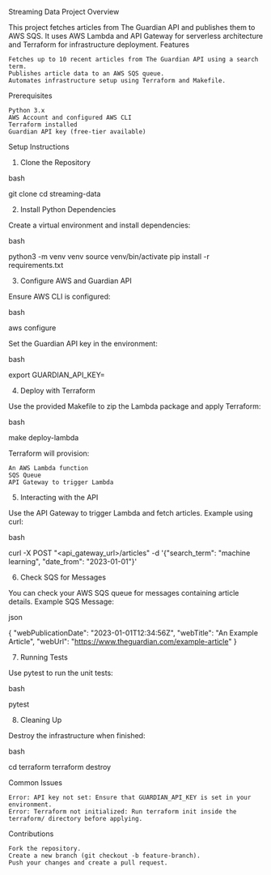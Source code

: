 Streaming Data Project
Overview

This project fetches articles from The Guardian API and publishes them to AWS SQS. It uses AWS Lambda and API Gateway for serverless architecture and Terraform for infrastructure deployment.
Features

    Fetches up to 10 recent articles from The Guardian API using a search term.
    Publishes article data to an AWS SQS queue.
    Automates infrastructure setup using Terraform and Makefile.

Prerequisites

    Python 3.x
    AWS Account and configured AWS CLI
    Terraform installed
    Guardian API key (free-tier available)

Setup Instructions
1. Clone the Repository

bash

git clone <your-forked-repo-url>
cd streaming-data

2. Install Python Dependencies

Create a virtual environment and install dependencies:

bash

python3 -m venv venv
source venv/bin/activate
pip install -r requirements.txt

3. Configure AWS and Guardian API

Ensure AWS CLI is configured:

bash

aws configure

Set the Guardian API key in the environment:

bash

export GUARDIAN_API_KEY=<your-guardian-api-key>

4. Deploy with Terraform

Use the provided Makefile to zip the Lambda package and apply Terraform:

bash

make deploy-lambda

Terraform will provision:

    An AWS Lambda function
    SQS Queue
    API Gateway to trigger Lambda

5. Interacting with the API

Use the API Gateway to trigger Lambda and fetch articles. Example using curl:

bash

curl -X POST "<api_gateway_url>/articles" -d '{"search_term": "machine learning", "date_from": "2023-01-01"}'

6. Check SQS for Messages

You can check your AWS SQS queue for messages containing article details.
Example SQS Message:

json

{
    "webPublicationDate": "2023-01-01T12:34:56Z",
    "webTitle": "An Example Article",
    "webUrl": "https://www.theguardian.com/example-article"
}

7. Running Tests

Use pytest to run the unit tests:

bash

pytest

8. Cleaning Up

Destroy the infrastructure when finished:

bash

cd terraform
terraform destroy

Common Issues

    Error: API key not set: Ensure that GUARDIAN_API_KEY is set in your environment.
    Error: Terraform not initialized: Run terraform init inside the terraform/ directory before applying.

Contributions

    Fork the repository.
    Create a new branch (git checkout -b feature-branch).
    Push your changes and create a pull request.
